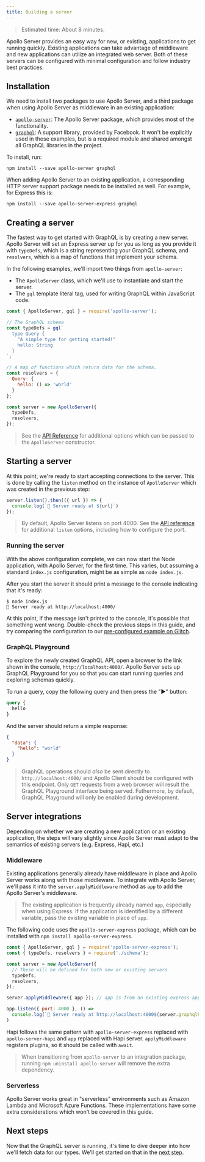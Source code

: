 ```yaml
---
title: Building a server
---
```


> Estimated time: About 8 minutes.

Apollo Server provides an easy way for new, or existing, applications to get running quickly.  Existing applications can take advantage of middleware and new applications can utilize an integrated web server. Both of these servers can be configured with minimal configuration and follow industry best practices.

<h2 id="installation">Installation</h2>

We need to install two packages to use Apollo Server, and a third package when using Apollo Server as middleware in an existing application:

* [`apollo-server`](//npm.im/apollo-server): The Apollo Server package, which provides most of the functionality.
* [`graphql`](//npm.im/graphql): A support library, provided by Facebook.  It won't be explicitly used in these examples, but is a required module and shared amongst all GraphQL libraries in the project.

To install, run:

    npm install --save apollo-server graphql

When adding Apollo Server to an existing application, a corresponding HTTP server support package needs to be installed as well.  For example, for Express this is:

    npm install --save apollo-server-express graphql


<h2 id="creating">Creating a server</h2>

The fastest way to get started with GraphQL is by creating a new server. Apollo Server will set an Express server up for you as long as you provide it with `typeDefs`, which is a string representing your GraphQL schema, and `resolvers`, which is a map of functions that implement your schema.

In the following examples, we'll import two things from `apollo-server`:

* The `ApolloServer` class, which we'll use to instantiate and start the server.
* The `gql` template literal tag, used for writing GraphQL within JavaScript code.

```js
const { ApolloServer, gql } = require('apollo-server');

// The GraphQL schema
const typeDefs = gql`
  type Query {
    "A simple type for getting started!"
    hello: String
  }
`;

// A map of functions which return data for the schema.
const resolvers = {
  Query: {
    hello: () => 'world'
  }
};

const server = new ApolloServer({
  typeDefs,
  resolvers,
});
```

> See the [API Reference](../api/apollo-server.html) for additional options which can be passed to the `ApolloServer` constructor.

<h2 id="starting">Starting a server</h2>

At this point, we're ready to start accepting connections to the server.  This is done by calling the `listen` method on the instance of `ApolloServer` which was created in the previous step:

```js
server.listen().then(({ url }) => {
  console.log(`🚀 Server ready at ${url}`)
});
```

> By default, Apollo Server listens on port 4000.  See the [API reference](../api/apollo-server.html) for additional `listen` options, including how to configure the port.

<h3 id="running">Running the server</h3>

With the above configuration complete, we can now start the Node application, with Apollo Server, for the first time.  This varies, but assuming a standard `index.js` configuration, might be as simple as `node index.js`.

After you start the server it should print a message to the console indicating that it's ready:

```shell
$ node index.js
🚀 Server ready at http://localhost:4000/
```

At this point, if the message isn't printed to the console, it's possible that something went wrong.  Double-check the previous steps in this guide, and try comparing the configuration to our [pre-configured example on Glitch](https://glitch.com/edit/#!/apollo-launchpad?path=server.js).

<h3 id="running">GraphQL Playground</h3>

To explore the newly created GraphQL API, open a browser to the link shown in the console, `http://localhost:4000/`. Apollo Server sets up GraphQL Playground for you so that you can start running queries and exploring schemas quickly.

To run a query, copy the following query and then press the "▶️" button:

```graphql
query {
  hello
}
```

And the server should return a simple response:

```json
{
  "data": {
    "hello": "world"
  }
}
```

> GraphQL operations should _also_ be sent directly to `http://localhost:4000/` and Apollo Client should be configured with this endpoint.  Only `GET` requests from a web browser will result the GraphQL Playground interface being served.  Futhermore, by default, GraphQL Playground will only be enabled during development.

<h2 id="integrations">Server integrations</h2>

Depending on whether we are creating a new application or an existing application, the steps will vary slightly since Apollo Server must adapt to the semantics of existing servers (e.g. Express, Hapi, etc.)

<h3 id="middleware">Middleware</h3>

Existing applications generally already have middleware in place and Apollo Server works along with those middleware. To integrate with Apollo Server, we'll pass it into the `server.applyMiddleware` method as `app` to add the Apollo Server's middleware.

> The existing application is frequently already named `app`, especially when using Express.  If the application is identified by a different variable, pass the existing variable in place of `app`.

The following code uses the `apollo-server-express` package, which can be installed with `npm install apollo-server-express`.

```js
const { ApolloServer, gql } = require('apollo-server-express');
const { typeDefs, resolvers } = require('./schema');

const server = new ApolloServer({
  // These will be defined for both new or existing servers
  typeDefs,
  resolvers,
});

server.applyMiddleware({ app }); // app is from an existing express app

app.listen({ port: 4000 }, () =>
  console.log(`🚀 Server ready at http://localhost:4000${server.graphqlPath}`)
)
```

Hapi follows the same pattern with `apollo-server-express` replaced with `apollo-server-hapi` and `app` replaced with Hapi server. `applyMiddleware` registers plugins, so it should be called with `await`.

> When transitioning from `apollo-server` to an integration package, running `npm uninstall apollo-server` will remove the extra dependency.

<h3 id="serverless">Serverless</h3>

Apollo Server works great in "serverless" environments such as Amazon Lambda and Microsoft Azure Functions.  These implementations have some extra considerations which won't be covered in this guide.

## Next steps

Now that the GraphQL server is running, it's time to dive deeper into how we'll fetch data for our types.  We'll get started on that in the [next step](./data.html).
